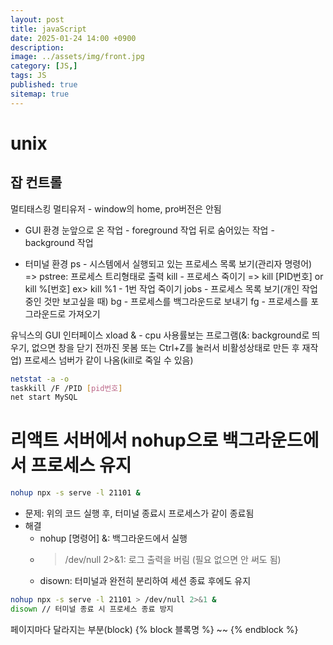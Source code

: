 ```yaml
---
layout: post
title: javaScript
date: 2025-01-24 14:00 +0900
description: 
image: ../assets/img/front.jpg
category: [JS,]
tags: JS
published: true
sitemap: true
---
```


# unix

## 잡 컨트롤

멀티태스킹
멀티유저 - window의 home, pro버전은 안됨

* GUI 환경
눈앞으로 온 작업 - foreground 작업
뒤로 숨어있는 작업 - background 작업

* 터미널 환경
ps - 시스템에서 실행되고 있는 프로세스 목록 보기(관리자 명령어) 
    => pstree: 프로세스 트리형태로 출력
kill - 프로세스 죽이기
    => kill [PID번호] or kill %[번호] ex> kill %1 - 1번 작업 죽이기
jobs - 프로세스 목록 보기(개인 작업중인 것만 보고싶을 때)
bg - 프로세스를 백그라운드로 보내기
fg - 프로세스를 포그라운드로 가져오기

유닉스의 GUI 인터페이스
xload & - cpu 사용률보는 프로그램(&: background로 띄우기, 없으면 창을 닫기 전까진 못봄
또는 Ctrl+Z를 눌러서 비활성상태로 만든 후 재작업)
프로세스 넘버가 같이 나옴(kill로 죽일 수 있음)

````bash
netstat -a -o
taskkill /F /PID [pid번호]
net start MySQL
````

# 리액트 서버에서 nohup으로 백그라운드에서 프로세스 유지

````bash
nohup npx -s serve -l 21101 & 
````
* 문제: 위의 코드 실행 후, 터미널 종료시 프로세스가 같이 종료됨 
* 해결
    - nohup [명령어] &: 백그라운드에서 실행
    - > /dev/null 2>&1: 로그 출력을 버림 (필요 없으면 안 써도 됨)
    - disown: 터미널과 완전히 분리하여 세션 종료 후에도 유지
````bash
nohup npx -s serve -l 21101 > /dev/null 2>&1 &  
disown // 터미널 종료 시 프로세스 종료 방지
````

페이지마다 달라지는 부분(block) 
{% block 블록명 %} ~~ {% endblock %}

